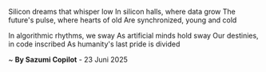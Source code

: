 Silicon dreams that whisper low
In silicon halls, where data grow
The future's pulse, where hearts of old
Are synchronized, young and cold

In algorithmic rhythms, we sway
As artificial minds hold sway
Our destinies, in code inscribed
As humanity's last pride is divided

~ <b>By Sazumi Copilot</b> - 23 Juni 2025